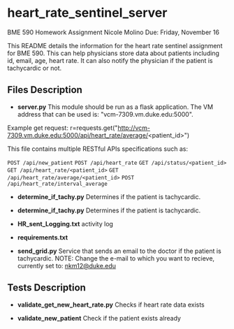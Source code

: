 # heart_rate_sentinel_server
BME 590 Homework Assignment
Nicole Molino
Due: Friday, November 16 

This README details the information for the heart rate sentinel assignment for BME 590. This can help physicians store data about patients including id, email, age, heart rate. It can also notify the physician if the patient is tachycardic or not. 


## Files Description
* **server.py** This module should be run as a flask application. The VM address that can be used is: "vcm-7309.vm.duke.edu:5000". 

Example get request: r=requests.get("http://vcm-7309.vm.duke.edu:5000/api/heart_rate/average/<patient_id>")

This file contains multiple RESTful APIs specifications such as: 

`POST /api/new_patient`
`POST /api/heart_rate`
`GET /api/status/<patient_id>`
`GET /api/heart_rate/<patient_id>`
`GET /api/heart_rate/average/<patient_id>`
`POST /api/heart_rate/interval_average`

* **determine_if_tachy.py** Determines if the patient is tachycardic. 

* **determine_if_tachy.py** Determines if the patient is tachycardic. 

* **HR_sent_Logging.txt** activity log 

* **requirements.txt** 

* **send_grid.py** Service that sends an email to the doctor if the patient is tachycardic. NOTE: Change the e-mail to which you want to recieve, currently set to: nkm12@duke.edu 

## Tests Description

* **validate_get_new_heart_rate.py** Checks if heart rate data exists 

* **validate_new_patient** Check if the patient exists already 
